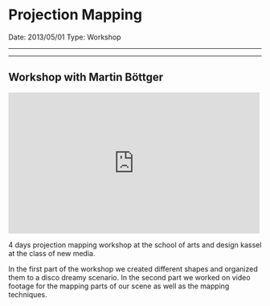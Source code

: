 # Projection Mapping

Date: 2013/05/01
Type: Workshop

---
---

## Workshop with Martin Böttger 

<iframe src="https://player.vimeo.com/video/66798123?title=0&byline=0&portrait=0" width="500" height="281" frameborder="0" webkitallowfullscreen mozallowfullscreen allowfullscreen></iframe>

4 days projection mapping workshop at the school of arts and design kassel at the class of new media.

In the first part of the workshop we created different shapes and organized them to a disco dreamy scenario. In the second part we worked on video footage for the mapping parts of our scene as well as the mapping techniques.

